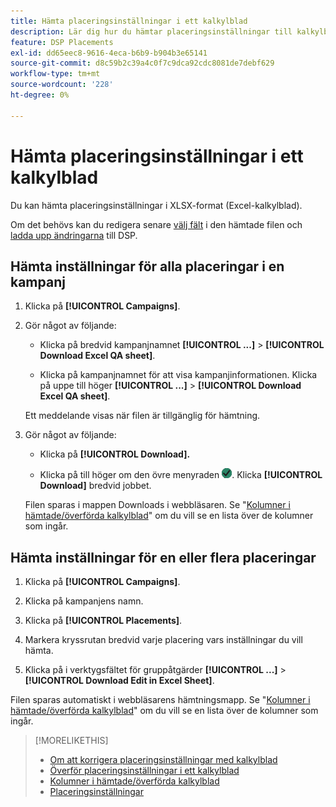 ```yaml
---
title: Hämta placeringsinställningar i ett kalkylblad
description: Lär dig hur du hämtar placeringsinställningar till kalkylblad.
feature: DSP Placements
exl-id: dd65eec8-9616-4eca-b6b9-b904b3e65141
source-git-commit: d8c59b2c39a4c0f7c9dca92cdc8081de7debf629
workflow-type: tm+mt
source-wordcount: '228'
ht-degree: 0%

---
```


# Hämta placeringsinställningar i ett kalkylblad

Du kan hämta placeringsinställningar i XLSX-format (Excel-kalkylblad).

Om det behövs kan du redigera senare [välj fält](qa-sheet-columns.md) i den hämtade filen och [ladda upp ändringarna](qa-sheet-upload.md) till DSP.

## Hämta inställningar för alla placeringar i en kampanj

1. Klicka på **[!UICONTROL Campaigns]**.

1. Gör något av följande:

   * Klicka på bredvid kampanjnamnet **[!UICONTROL ...]** > **[!UICONTROL Download Excel QA sheet]**.

   * Klicka på kampanjnamnet för att visa kampanjinformationen. Klicka på uppe till höger **[!UICONTROL ...]** > **[!UICONTROL Download Excel QA sheet]**.

   Ett meddelande visas när filen är tillgänglig för hämtning.

1. Gör något av följande:

   * Klicka på **[!UICONTROL Download].**

   * Klicka på till höger om den övre menyraden ![Jobb](/help/dsp/assets/downloads.png). Klicka **[!UICONTROL Download]** bredvid jobbet.

   Filen sparas i mappen Downloads i webbläsaren. Se &quot;[Kolumner i hämtade/överförda kalkylblad](qa-sheet-columns.md)&quot; om du vill se en lista över de kolumner som ingår.

## Hämta inställningar för en eller flera placeringar

1. Klicka på **[!UICONTROL Campaigns]**.

1. Klicka på kampanjens namn.

1. Klicka på **[!UICONTROL Placements]**.

1. Markera kryssrutan bredvid varje placering vars inställningar du vill hämta.

1. Klicka på i verktygsfältet för gruppåtgärder **[!UICONTROL ...]** > **[!UICONTROL Download Edit in Excel Sheet]**.

Filen sparas automatiskt i webbläsarens hämtningsmapp. Se &quot;[Kolumner i hämtade/överförda kalkylblad](qa-sheet-columns.md)&quot; om du vill se en lista över de kolumner som ingår.

>[!MORELIKETHIS]
>
>* [Om att korrigera placeringsinställningar med kalkylblad](qa-about.md)
>* [Överför placeringsinställningar i ett kalkylblad](qa-sheet-upload.md)
>* [Kolumner i hämtade/överförda kalkylblad](qa-sheet-columns.md)
>* [Placeringsinställningar](/help/dsp/campaign-management/placements/placement-settings.md)
